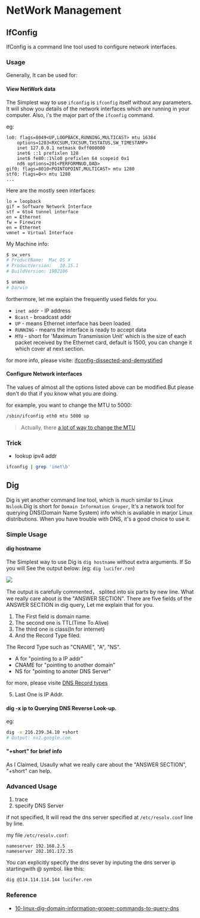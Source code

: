 # NetWork Management

## IfConfig

IfConfig is a command line tool used to configure network interfaces.

### Usage

Generally, It can be used for:

#### View NetWork data

The Simplest way to use `ifconfig` is `ifconfig` itself without any parameters. It will show you details of the network interfaces which are running in your computer. Also, i's the major part of the `ifconfig` command.

eg:

```
lo0: flags=8049<UP,LOOPBACK,RUNNING,MULTICAST> mtu 16384
	options=1203<RXCSUM,TXCSUM,TXSTATUS,SW_TIMESTAMP>
	inet 127.0.0.1 netmask 0xff000000
	inet6 ::1 prefixlen 128
	inet6 fe80::1%lo0 prefixlen 64 scopeid 0x1
	nd6 options=201<PERFORMNUD,DAD>
gif0: flags=8010<POINTOPOINT,MULTICAST> mtu 1280
stf0: flags=0<> mtu 1280
...
```

Here are the mostly seen interfaces:

```
lo = loopback
gif = Software Network Interface
stf = 6to4 tunnel interface
en = Ethernet
fw = Firewire
en = Ethernet
vmnet = Virtual Interface
```

My Machine info:

```bash
$ sw_vers
# ProductName:	Mac OS X
# ProductVersion:	10.15.1
# BuildVersion:	19B2106

$ uname
# Darwin
```

forthermore, let me explain the frequently used fields for you.

- `inet addr` - IP address
- `Bcast` - broadcast addr
- `UP` - means Ethernet interface has been loaded
- `RUNNING` - means the interface is ready to accept data
- `MTU` - short for 'Maximum Transmission Unit' which is the size of each packet received by the Ethernet card, default is 1500, you can change it which cover at next section.

for more info, please visite: [ifconfig-dissected-and-demystified](http://www.aboutlinux.info/2006/11/ifconfig-dissected-and-demystified.html)

#### Configure Network interfaces

The values of almost all the options listed above can be modified.But please don't do that if you know what you are doing.

for example, you want to change the MTU to 5000:

```bash
/sbin/ifconfig eth0 mtu 5000 up
```

> Actually, there [a lot of way to change the MTU](https://www.cyberciti.biz/faq/centos-rhel-redhat-fedora-debian-linux-mtu-size/)

### Trick

- lookup ipv4 addr

```bash
ifconfig | grep 'inet\b'
```

## Dig

Dig is yet another command line tool, which is much similar to Linux `Nslook`.Dig is short for `Domain Information Groper`, It's a network tool for querying DNS(Domain Name System) info which is avaliable in marjor Linux distributions. When you have trouble with DNS, it's a good choice to use it.

### Simple Usage

#### dig hostname

The Simplest way to use Dig is `dig hostname` without extra arguments. If So you will See the output below: (eg: `dig lucifer.ren`)

![](https://tva1.sinaimg.cn/large/006y8mN6gy1g9dyxwboq8j30u01ds7bv.jpg)

The output is carefully commented， splited into six parts by new line. What we really care about is the "ANSWER SECTION". There are five fields of the ANSWER SECTION in dig query, Let me explain that for you.

1. The First field is domain name.
2. The second one is TTL(Time To Alive)
3. The third one is class(In for internet)
4. And the Record Type filed.

The Record Type such as "CNAME", "A", "NS".

- A for "pointing to a IP addr"
- CNAME for "pointing to another domain"
- NS for "pointing to anoter DNS Server"

for more, please visite [DNS Record types](https://simpledns.com/help/dns-record-types)

5. Last One is IP Addr.

#### dig -x ip to Querying DNS Reverse Look-up.

eg:

```bash
dig -x 216.239.34.10 +short
# Output: ns2.google.com.
```

#### "+short" for brief info

As I Claimed, Usaully what we really care about the "ANSWER SECTION", "+short" can help.

### Advanced Usage

1. trace
2. specify DNS Server

if not specified, It will read the dns server specified at `/etc/resolv.conf` line by line.

my file `/etc/resolv.conf`:

```
nameserver 192.168.2.5
nameserver 202.101.172.35
```

You can explicitly specify the dns sever by inputing the dns server ip startingwith @ symbol. like this:

```bash
dig @114.114.114.144 lucifer.ren
```

### Reference

- [10-linux-dig-domain-information-groper-commands-to-query-dns](https://www.tecmint.com/10-linux-dig-domain-information-groper-commands-to-query-dns/)
